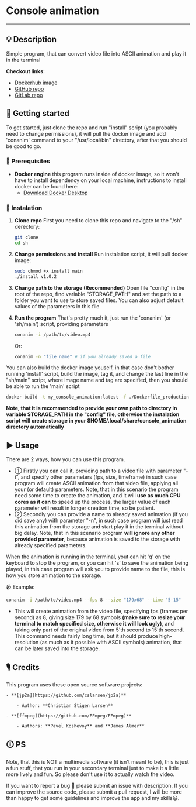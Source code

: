 # Console animation

---

## 💡 Description

Simple program, that can convert video file into ASCII animation and play it in the terminal

**Checkout links:**
* [Dockerhub image](https://hub.docker.com/repository/docker/maksimphono/console_animation/general)
* [GitHub repo](https://github.com/maksimphono/console_animation)
* [GitLab repo](https://gitlab.com/maksimphono/console_video)

## 🚀 Getting started

To get started, just clone the repo and run "install" script (you probably need to change permissions), it will pull the docker image and add 'conanim' command to your "/usr/local/bin" directory, after that you should be good to go.

### 🧰 Prerequisites
* **Docker engine** this program runs inside of docker image, so it won't have to install dependency on your local machine, instructions to install docker can be found here:
    * [Download Docker Desktop](https://www.docker.com/products/docker-desktop)

### 🔨 Instalation
1. **Clone repo** First you need to clone this repo and navigate to the "/sh" derectory:
    ```bash
    git clone 
    cd sh
    ```
2. **Change permissions and install** Run instalation script, it will pull docker image:
    ```bash
    sudo chmod +x install main
    ./install v1.0.2
    ```

3. **Change path to the storage (Recommended)** Open file "config" in the root of the repo, find variable "STORAGE_PATH" and set the path to a folder you want to use to store saved files. You can also adjust default values of the parameters in this file

4. **Run the program** That's pretty much it, just run the 'conanim' (or 'sh/main') script, providing parameters
    ```bash
    conanim -i /path/to/video.mp4
    ```
    Or:
    ```bash
    conanim -n "file_name" # if you already saved a file
    ```

You can also build the docker image youself, in that case don't bother running 'install' script, build the image, tag it, and change the last line in the "sh/main" script, where image name and tag are specified, then you should be able to run the 'main' script
```bash
docker build -t my_console_animation:latest -f ./Dockerfile_production .
```

**Note, that it is recommended to provide your own path to directory in variable STORAGE_PATH in the "config" file, otherwise the instalation script will create storage in your $HOME/.local/share/console_animation directory automatically**

## ▶️ Usage
There are 2 ways, how you can use this program. 
- ① Firstly you can call it, providing path to a video file with parameter "-i", and specify other parameters (fps, size, timeframe) in such case program will create ASCII animation from that video file, applying all your (or default) parameters. Note, that in this scenario the program need some time to create the animation, and it will **use as much CPU cores as it can** to speed up the process, the larger value of each parameter will result in longer creation time, so be patient. 
- ② Secondly you can provide a name to already saved animation (if you did save any) with parameter "-n", in such case program will just read this animation from the storage and start play it in the terminal without big delay. Note, that in this scenario program **will ignore any other provided parameter**, because animation is saved to the storage with already specified parameters.

When the animation is running in the terminal, yout can hit 'q' on the keyboard to stop the program, or you can hit 's' to save the animation being played, in this case program will ask you to provide name to the file, this is how you store animation to the storage.

📹 Example:
```bash
conanim -i /path/to/video.mp4 --fps 8 --size "179x68" --time "5-15"
```
* This will create animation from the video file, specifying fps (frames per second) as 8, giving size 179 by 68 symbols **(make sure to resize your terminal to match specified size, otherwise it will look ugly)**, and taking only part of the original video from 5'th second to 15'th second. This command needs fairly long time, but it should produce high-resolution (as much as it possible with ASCII symbols) animation, that can be later saved into the storage.

## 🎙️ Credits
This program uses these open source software projects:

    - **[jp2a](https://github.com/cslarsen/jp2a)**

        - Author: **Christian Stigen Larsen**

    - **[ffmpeg](https://github.com/FFmpeg/FFmpeg)**

        - Authors: **Pavel Koshevoy** and **James Almer**

## 🛈 PS
Note, that this is NOT a multimedia software (it isn't meant to be), this is just a fun stuff, that you run in your secondary terminal just to make it a little more lively and fun. So please don't use it to actually watch the video.

If you want to report a bug 🐛 please submit an issue with description. If you can improve the source code, please submit a pull request, I will be more than happy to get some guidelines and improve the app and my skills😃.
